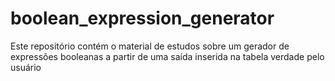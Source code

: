 # boolean_expression_generator

Este repositório contém o material de estudos sobre um gerador de expressões booleanas a partir de uma saída inserida na tabela verdade pelo usuário
